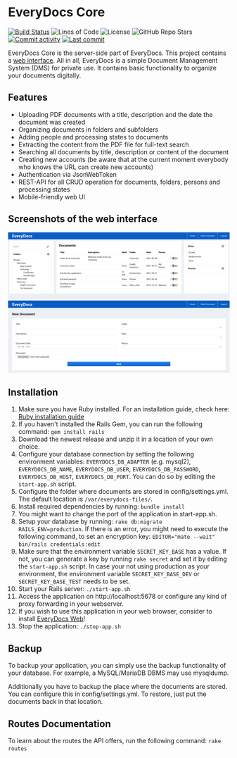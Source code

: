 # EveryDocs Core

[![Build Status](https://img.shields.io/github/workflow/status/jonashellmann/everydocs-core/Ruby?style=flat-square)](https://github.com/jonashellmann/everydocs-core/actions?query=workflow%3ARuby)
![Lines of Code](https://img.shields.io/tokei/lines/github/jonashellmann/everydocs-core?style=flat-square)
![License](https://img.shields.io/github/license/jonashellmann/everydocs-core?style=flat-square)
![GitHub Repo
Stars](https://img.shields.io/github/stars/jonashellmann/everydocs-core?style=social)
[![Commit activity](https://img.shields.io/github/commit-activity/y/jonashellmann/everydocs-core?style=flat-square)](https://github.com/jonashellmann/everydocs-core/commits/)
[![Last commit](https://img.shields.io/github/last-commit/jonashellmann/everydocs-core?style=flat-square)](https://github.com/jonashellmann/everydocs-core/commits/)

EveryDocs Core is the server-side part of EveryDocs. This project contains a [web interface](https://github.com/jonashellmann/everydocs-web/). All in all, EveryDocs is a simple Document Management System (DMS) for private use. It contains basic functionality to organize your documents digitally.

## Features

- Uploading PDF documents with a title, description and the date the document was created
- Organizing documents in folders and subfolders
- Adding people and processing states to documents
- Extracting the content from the PDF file for full-text search
- Searching all documents by title, description or content of the document
- Creating new accounts (be aware that at the current moment everybody who knows the URL can create new accounts)
- Authentication via JsonWebToken
- REST-API for all CRUD operation for documents, folders, persons and processing states
- Mobile-friendly web UI

## Screenshots of the web interface

![EveryDocs Web - Dashboard](images/dashboard.png)
![EveryDocs Web - Uploading new document](images/new-document.png)

## Installation

1. Make sure you have Ruby installed. For an installation guide, check here: [Ruby installation guide](https://guides.rubyonrails.org/getting_started.html#installing-rails)
2. If you haven't installed the Rails Gem, you can run the following command: ``gem install rails``
3. Download the newest release and unzip it in a location of your own choice.
4. Configure your database connection by setting the following environment variables: ``EVERYDOCS_DB_ADAPTER`` (e.g. mysql2), ``EVERYDOCS_DB_NAME``, ``EVERYDOCS_DB_USER``, ``EVERYDOCS_DB_PASSWORD``, ``EVERYDOCS_DB_HOST``, ``EVERYDOCS_DB_PORT``.
   You can do so by editing the ``start-app.sh`` script.
5. Configure the folder where documents are stored in config/settings.yml.
   The default location is ``/var/everydocs-files/``.
6. Install required dependencies by running: ``bundle install``
7. You might want to change the port of the application in start-app.sh.
8. Setup your database by running: ``rake db:migrate RAILS_ENV=production``. If there is an error, you might need to execute the following command, to
set an encryption key: ``EDITOR="mate --wait" bin/rails credentials:edit``
9. Make sure that the environment variable ``SECRET_KEY_BASE`` has a value.
   If not, you can generate a key by running ``rake secret`` and set it by editing the ``start-app.sh`` script.
   In case your not using production as your environment, the environment variable ``SECRET_KEY_BASE_DEV`` or ``SECRET_KEY_BASE_TEST`` needs to be set.
10. Start your Rails server: ``./start-app.sh``
11. Access the application on http://localhost:5678 or configure any kind of proxy forwarding in your webserver.
12. If you wish to use this application in your web browser, consider to install [EveryDocs Web](https://github.com/jonashellmann/everydocs-web/)!
13. Stop the application: ``./stop-app.sh``

## Backup

To backup your application, you can simply use the backup functionality of your
database. For example, a MySQL/MariaDB DBMS may use mysqldump.

Additionally you have to backup the place where the documents are stored. You
can configure this in config/settings.yml. To restore, just put the documents back in that location.

## Routes Documentation

To learn about the routes the API offers, run the following command: ``rake routes``
